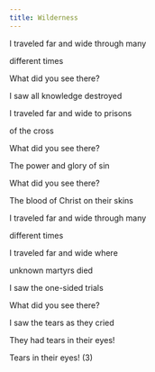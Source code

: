 ```yaml
---
title: Wilderness
---
```


I traveled far and wide through many

different times

What did you see there?

I saw all knowledge destroyed



I traveled far and wide to prisons

of the cross

What did you see there?

The power and glory of sin

What did you see there?

The blood of Christ on their skins

I traveled far and wide through many

different times



I traveled far and wide where

unknown martyrs died

I saw the one-sided trials

What did you see there?

I saw the tears as they cried

They had tears in their eyes!

Tears in their eyes! (3)







